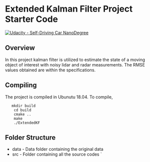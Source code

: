 # **Extended Kalman Filter Project Starter Code**
[![Udacity - Self-Driving Car NanoDegree](https://s3.amazonaws.com/udacity-sdc/github/shield-carnd.svg)](http://www.udacity.com/drive)

Overview
---
In this project kalman filter is utilized to estimate the state of a moving object of interest with noisy lidar and radar measurements.
The RMSE values obtained are within the specifications.

Compiling
---
The project is compiled in Ubunutu 18.04.
To compile, 
```
   mkdir build
    cd build 
    cmake .. 
    make 
    ./ExtendedKF
```
    

Folder Structure
--- 
* data - Data folder containing the original data
* src - Folder containing all the source codes
`
